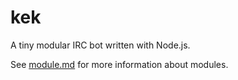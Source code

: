 kek
===

A tiny modular IRC bot written with Node.js.

See [module.md](module.md) for more information about modules.
